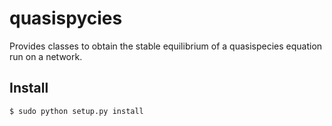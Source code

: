 # quasispycies

Provides classes to obtain the stable equilibrium of a quasispecies equation run on a network.

## Install 

    $ sudo python setup.py install

